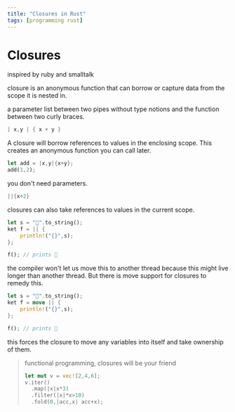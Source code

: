 ```yaml
---
title: "Closures in Rust"
tags: [programming rust]
---
```




# Closures

inspired by ruby and smalltalk



closure is an anonymous function that can borrow or capture data from the scope it is nested in.

a parameter list between two pipes without type notions and the function between two curly braces.

```rust
| x,y | { x + y } 
```

A closure will borrow references to values in the enclosing scope. This creates an anonymous function you can call later.

```rust
let add = |x,y|{x+y};
add(1,2);
```

you don't need parameters.
```rust
||{x+2}
```

closures can also take references to values in the current scope.
```rust
let s = "🍓".to_string();
ket f = || {
	println!("{}",s);
};

f(); // prints 🍓
```

the compiler won't let us move this to another thread because this might live longer than another thread. But there is move support for closures to remedy this.

```rust
let s = "🍓".to_string();
ket f = move || {
	println!("{}",s);
};

f(); // prints 🍓
```

this forces the closure to move any variables into itself and take ownership of them.

>functional programming, closures will be your friend
> ```rust
> let mut v = vec![2,4,6];
> v.iter()
> 	.map(|x|x*3)
> 	.filter(|x|*x>10)
> 	.fold(0,|acc,x| acc+x);
> ```